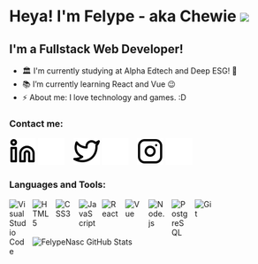 # Heya! I'm Felype - aka Chewie <img src="https://raw.githubusercontent.com/kaueMarques/kaueMarques/master/hi.gif" width="30px">

## I'm a Fullstack Web Developer!

- 🏛 I'm currently studying at Alpha Edtech and Deep ESG! 🐳
- 📚 I’m currently learning React and Vue 😉
- ⚡ About me: I love technology and games. :D

### Contact me:

[![website](./img/linkedin-light.svg)](https://www.linkedin.com/in/felype-nascimento/#gh-light-mode-only)
[![website](./img/linkedin-dark.svg)](https://www.linkedin.com/in/felype-nascimento/#gh-dark-mode-only)
&nbsp;&nbsp;
[![website](./img/twitter-light.svg)](https://twitter.com/imtiui#gh-light-mode-only)
[![website](./img/twitter-dark.svg)](https://twitter.com/imtiui#gh-dark-mode-only)
&nbsp;&nbsp;
[![website](./img/instagram-light.svg)](https://instagram.com/imtiui#gh-light-mode-only)
[![website](./img/instagram-dark.svg)](https://instagram.com/imtiui#gh-dark-mode-only)

### Languages and Tools:

<img align="left" alt="Visual Studio Code" width="32px" src="https://cdn.jsdelivr.net/gh/devicons/devicon/icons/vscode/vscode-original.svg" style="padding-right:10px;" />
<img align="left" alt="HTML5" width="32px" src="https://cdn.jsdelivr.net/gh/devicons/devicon/icons/html5/html5-original.svg" style="padding-right:10px;" />
<img align="left" alt="CSS3" width="32px" src="https://cdn.jsdelivr.net/gh/devicons/devicon/icons/css3/css3-original.svg" style="padding-right:10px;" />
<img align="left" alt="JavaScript" width="32px" src="https://cdn.jsdelivr.net/gh/devicons/devicon/icons/javascript/javascript-original.svg" style="padding-right:10px;" >
<img align="left" alt="React" width="32px" src="https://cdn.jsdelivr.net/gh/devicons/devicon/icons/react/react-original.svg" style="padding-right:10px;" />
<img align="left" alt="Vue" width="32px" src="https://cdn.jsdelivr.net/gh/devicons/devicon/icons/vuejs/vuejs-original.svg" style="padding-right:10px;" />

<img align="left" alt="Node.js" width="32px" src="https://cdn.jsdelivr.net/gh/devicons/devicon/icons/nodejs/nodejs-original.svg" style="padding-right:10px;" />
<img align="left" alt="PostgreSQL" width="32px" src="https://cdn.jsdelivr.net/gh/devicons/devicon/icons/postgresql/postgresql-original.svg" style="padding-right:10px;" />
<img align="left" alt="Git" width="32px" src="https://cdn.jsdelivr.net/gh/devicons/devicon/icons/git/git-original.svg" style="padding-right:10px;" />

<br />
<br />

<img align="left" alt="FelypeNasc GitHub Stats" src="https://github-readme-stats.vercel.app/api?username=felypenasc&show_icons=true&hide_border=false&title_color=ff652f&icon_color=FFE400&bg_color=09131B&text_color=ffffff&border_color=0c1a25" />


[twitter]: https://twitter.com/imtiui
[instagram]: https://instagram.com/imtiui
[linkedin]: https://www.linkedin.com/in/felype-nascimento/
